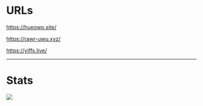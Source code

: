 # URLs
https://hueowo.site/

https://rawr-uwu.xyz/

https://yiffs.live/

<hr>

# Stats

<img src="https://github-readme-stats.vercel.app/api/top-langs/?username=hue-owo&hide_border=true&layout=compact&theme=tokyonight">
